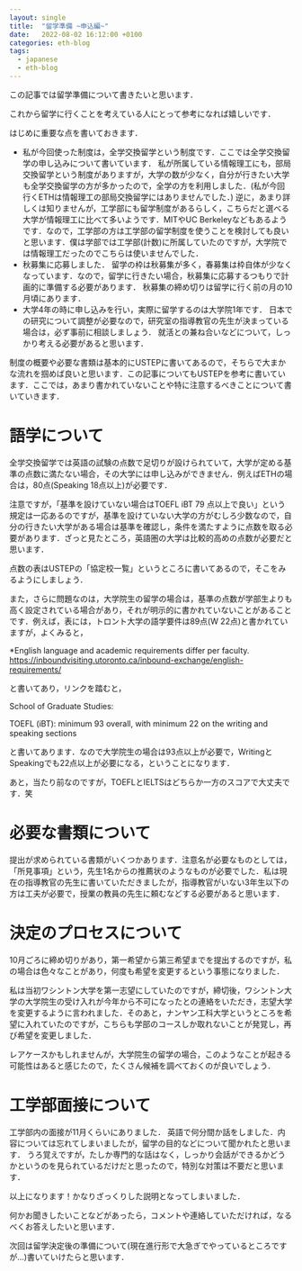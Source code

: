 ```yaml
---
layout: single
title:  "留学準備 ~申込編~"
date:   2022-08-02 16:12:00 +0100
categories: eth-blog
tags:
  - japanese
  - eth-blog
---
```

 この記事では留学準備について書きたいと思います．

これから留学に行くことを考えている人にとって参考になれば嬉しいです．



はじめに重要な点を書いておきます．
<ul>
<li>私が今回使った制度は，全学交換留学という制度です．ここでは全学交換留学の申し込みについて書いています．
私が所属している情報理工にも，部局交換留学という制度がありますが，大学の数が少なく，自分が行きたい大学も全学交換留学の方が多かったので，全学の方を利用しました．(私が今回行くETHは情報理工の部局交換留学にはありませんでした．)
逆に，あまり詳しくは知りませんが，工学部にも留学制度があるらしく，こちらだと選べる大学が情報理工に比べて多いようです．MITやUC Berkeleyなどもあるようです．なので，工学部の方は工学部の留学制度を使うことを検討しても良いと思います．僕は学部では工学部(計数)に所属していたのですが，大学院では情報理工だったのでこちらは使いませんでした．
</li>
<li>秋募集に応募しました．
留学の枠は秋募集が多く，春募集は枠自体が少なくなっています．なので，留学に行きたい場合，秋募集に応募するつもりで計画的に準備する必要があります．
秋募集の締め切りは留学に行く前の月の10月頃にあります．
</li>
<li>
大学4年の時に申し込みを行い，実際に留学するのは大学院1年です．
日本での研究について調整が必要なので，研究室の指導教官の先生が決まっている場合は，必ず事前に相談しましょう．
就活との兼ね合いなどについて，しっかり考える必要があると思います．
</li>
</ul>

制度の概要や必要な書類は基本的にUSTEPに書いてあるので，そちらで大まかな流れを掴めば良いと思います．この記事についてもUSTEPを参考に書いています．ここでは，あまり書かれていないことや特に注意するべきことについて書いていきます．

# 語学について
全学交換留学では英語の試験の点数で足切りが設けられていて，大学が定める基準の点数に満たない場合，その大学には申し込みができません．例えばETHの場合は，80点(Speaking 18点以上)が必要です．


注意ですが，「基準を設けていない場合はTOEFL iBT 79 点以上で良い」という規定は一応あるのですが，基準を設けていない大学の方がむしろ少数なので，自分の行きたい大学がある場合は基準を確認し，条件を満たすように点数を取る必要があります．ざっと見たところ，英語圏の大学は比較的高めの点数が必要だと思います．

点数の表はUSTEPの「協定校一覧」というところに書いてあるので，そこをみるようにしましょう．

また，さらに問題なのは，大学院生の留学の場合は，基準の点数が学部生よりも高く設定されている場合があり，それが明示的に書かれていないことがあることです．例えば，表には，トロント大学の語学要件は89点(W 22点)と書かれていますが，よくみると，

*English language and academic requirements differ per faculty. https://inboundvisiting.utoronto.ca/inbound-exchange/english-requirements/

と書いてあり，リンクを踏むと，

School of Graduate Studies:

TOEFL (iBT): minimum 93 overall, with minimum 22 on the writing and speaking sections

と書いてあります．なので大学院生の場合は93点以上が必要で，WritingとSpeakingでも22点以上が必要になる，ということになります．


あと，当たり前なのですが，TOEFLとIELTSはどちらか一方のスコアで大丈夫です．笑

# 必要な書類について
提出が求められている書類がいくつかあります．注意名が必要なものとしては，「所見事項」という，先生1名からの推薦状のようなものが必要でした．私は現在の指導教官の先生に書いていただきましたが，指導教官がいない3年生以下の方は工夫が必要で，授業の教員の先生に頼むなどする必要があると思います．

# 決定のプロセスについて
10月ごろに締め切りがあり，第一希望から第三希望までを提出するのですが，私の場合は色々なことがあり，何度も希望を変更するという事態になりました．

私は当初ワシントン大学を第一志望にしていたのですが，締切後，ワシントン大学の大学院生の受け入れが今年から不可になったとの連絡をいただき，志望大学を変更するように言われました．そのあと，ナンヤン工科大学というところを希望に入れていたのですが，こちらも学部のコースしか取れないことが発覚し，再び希望を変更しました．

レアケースかもしれませんが，大学院生の留学の場合，このようなことが起きる可能性はあると感じたので，たくさん候補を調べておくのが良いでしょう．

# 工学部面接について
工学部内の面接が11月くらいにありました．
英語で何分間か話をしました．内容については忘れてしまいましたが，留学の目的などについて聞かれたと思います．
うろ覚えですが，たしか専門的な話はなく，しっかり会話ができるかどうかというのを見られているだけだと思ったので，特別な対策は不要だと思います．

以上になります！かなりざっくりした説明となってしまいました．

何かお聞きしたいことなどがあったら，コメントや連絡していただければ，なるべくお答えしたいと思います．


次回は留学決定後の準備について(現在進行形で大急ぎでやっているところですが...)書いていけたらと思います．